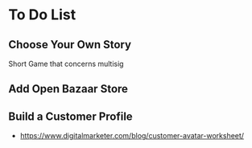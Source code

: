 # To Do List

## Choose Your Own Story
Short Game that concerns multisig
## Add Open Bazaar Store
## Build a Customer Profile
* https://www.digitalmarketer.com/blog/customer-avatar-worksheet/
